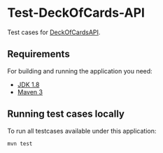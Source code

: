 # Test-DeckOfCards-API

Test cases for [DeckOfCardsAPI](http://deckofcardsapi.com/).

## Requirements

For building and running the application you need:

- [JDK 1.8](http://www.oracle.com/technetwork/java/javase/downloads/jdk8-downloads-2133151.html)
- [Maven 3](https://maven.apache.org)

## Running test cases locally

To run all testcases available under this application: 

```shell
mvn test
```
